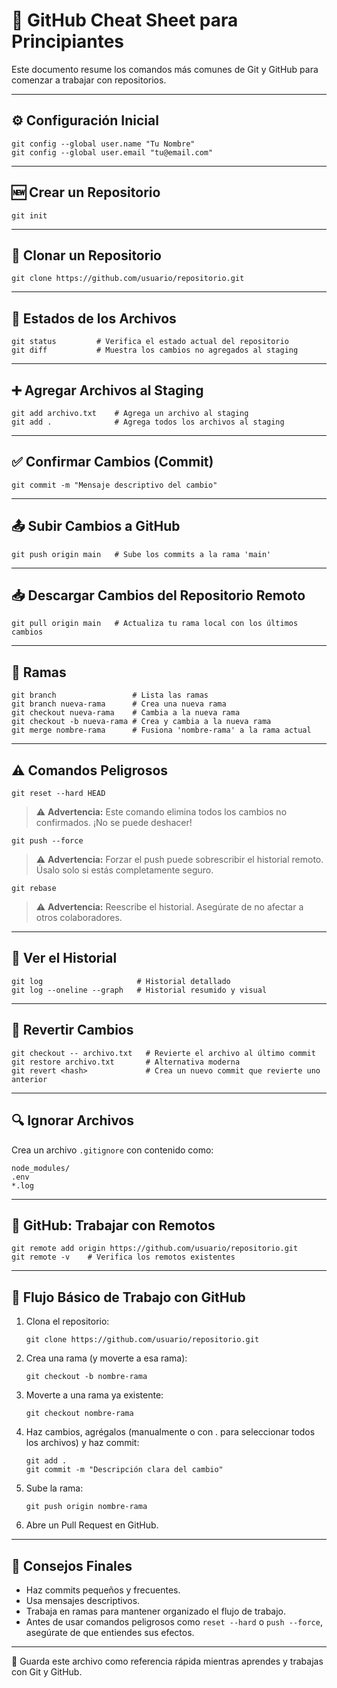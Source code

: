 # 📘 GitHub Cheat Sheet para Principiantes

Este documento resume los comandos más comunes de Git y GitHub para comenzar a trabajar con repositorios.

---

## ⚙️ Configuración Inicial

```
git config --global user.name "Tu Nombre"
git config --global user.email "tu@email.com"
```

---

## 🆕 Crear un Repositorio

```
git init
```

---

## 🔗 Clonar un Repositorio

```
git clone https://github.com/usuario/repositorio.git
```

---

## 📂 Estados de los Archivos

```
git status         # Verifica el estado actual del repositorio
git diff           # Muestra los cambios no agregados al staging
```

---

## ➕ Agregar Archivos al Staging

```
git add archivo.txt    # Agrega un archivo al staging
git add .              # Agrega todos los archivos al staging
```

---

## ✅ Confirmar Cambios (Commit)

```
git commit -m "Mensaje descriptivo del cambio"
```

---

## 📤 Subir Cambios a GitHub

```
git push origin main   # Sube los commits a la rama 'main'
```

---

## 📥 Descargar Cambios del Repositorio Remoto

```
git pull origin main   # Actualiza tu rama local con los últimos cambios
```

---

## 🌿 Ramas

```
git branch                 # Lista las ramas
git branch nueva-rama      # Crea una nueva rama
git checkout nueva-rama    # Cambia a la nueva rama
git checkout -b nueva-rama # Crea y cambia a la nueva rama
git merge nombre-rama      # Fusiona 'nombre-rama' a la rama actual
```

---

## ⚠️ Comandos Peligrosos

```
git reset --hard HEAD
```

> ⚠️ **Advertencia:** Este comando elimina todos los cambios no confirmados. ¡No se puede deshacer!

```
git push --force
```

> ⚠️ **Advertencia:** Forzar el push puede sobrescribir el historial remoto. Úsalo solo si estás completamente seguro.

```
git rebase
```

> ⚠️ **Advertencia:** Reescribe el historial. Asegúrate de no afectar a otros colaboradores.

---

## 🔄 Ver el Historial

```
git log                     # Historial detallado
git log --oneline --graph   # Historial resumido y visual
```

---

## 🧼 Revertir Cambios

```
git checkout -- archivo.txt   # Revierte el archivo al último commit
git restore archivo.txt       # Alternativa moderna
git revert <hash>             # Crea un nuevo commit que revierte uno anterior
```

---

## 🔍 Ignorar Archivos

Crea un archivo `.gitignore` con contenido como:

```
node_modules/
.env
*.log
```

---

## 🤝 GitHub: Trabajar con Remotos

```
git remote add origin https://github.com/usuario/repositorio.git
git remote -v    # Verifica los remotos existentes
```

---

## 🐙 Flujo Básico de Trabajo con GitHub

1. Clona el repositorio:
   ```
   git clone https://github.com/usuario/repositorio.git
   ```

2. Crea una rama (y moverte a esa rama):
   ```
   git checkout -b nombre-rama
   ```
3. Moverte a una rama ya existente:
   ```
   git checkout nombre-rama
   ```
4. Haz cambios, agrégalos (manualmente o con . para seleccionar todos los archivos) y haz commit:
   ```
   git add .
   git commit -m "Descripción clara del cambio"
   ```

5. Sube la rama:
   ```
   git push origin nombre-rama
   ```
6. Abre un Pull Request en GitHub.

---

## 🧠 Consejos Finales

- Haz commits pequeños y frecuentes.
- Usa mensajes descriptivos.
- Trabaja en ramas para mantener organizado el flujo de trabajo.
- Antes de usar comandos peligrosos como `reset --hard` o `push --force`, asegúrate de que entiendes sus efectos.

---

📌 Guarda este archivo como referencia rápida mientras aprendes y trabajas con Git y GitHub.
